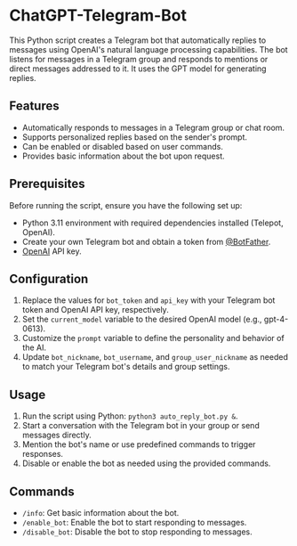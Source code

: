 # ChatGPT-Telegram-Bot

This Python script creates a Telegram bot that automatically replies to messages using OpenAI's natural language processing capabilities. The bot listens for messages in a Telegram group and responds to mentions or direct messages addressed to it. It uses the GPT model for generating replies.

## Features

- Automatically responds to messages in a Telegram group or chat room.
- Supports personalized replies based on the sender's prompt.
- Can be enabled or disabled based on user commands.
- Provides basic information about the bot upon request.

## Prerequisites

Before running the script, ensure you have the following set up:
- Python 3.11 environment with required dependencies installed (Telepot, OpenAI).
- Create your own Telegram bot and obtain a token from [@BotFather](https://core.telegram.org/bots).
- [OpenAI](https://platform.openai.com/) API key.

## Configuration

1. Replace the values for `bot_token` and `api_key` with your Telegram bot token and OpenAI API key, respectively.
2. Set the `current_model` variable to the desired OpenAI model (e.g., gpt-4-0613).
3. Customize the `prompt` variable to define the personality and behavior of the AI.
4. Update `bot_nickname`, `bot_username`, and `group_user_nickname` as needed to match your Telegram bot's details and group settings.

## Usage

1. Run the script using Python: `python3 auto_reply_bot.py &`.
2. Start a conversation with the Telegram bot in your group or send messages directly.
3. Mention the bot's name or use predefined commands to trigger responses.
4. Disable or enable the bot as needed using the provided commands.

## Commands

- `/info`: Get basic information about the bot.
- `/enable_bot`: Enable the bot to start responding to messages.
- `/disable_bot`: Disable the bot to stop responding to messages.
